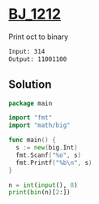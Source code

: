 # [BJ_1212](https://acmicpc.net/problem/1212)

Print oct to binary

```txt
Input: 314
Output: 11001100
```

## Solution

```go
package main

import "fmt"
import "math/big"

func main() {
  s := new(big.Int)
  fmt.Scanf("%o", s)
  fmt.Printf("%b\n", s)
}
```

```py
n = int(input(), 8)
print(bin(n)[2:])
```
